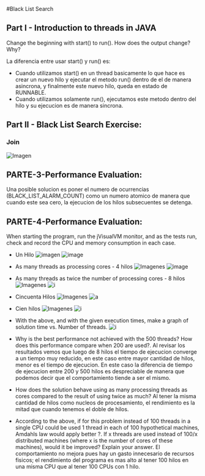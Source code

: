 
#Black List Search

## Part I - Introduction to threads in JAVA
Change the beginning with start() to run(). How does the output change? Why?

La diferencia entre usar start() y run() es: 
* Cuando utilizamos start() en un thread basicamente lo que hace es crear un nuevo hilo y ejecutar el metodo run() dentro de el de manera asincrona, y finalmente este nuevo hilo, queda en estado de RUNNABLE. 
* Cuando utilizamos solamente run(), ejecutamos este metodo dentro del hilo y su ejecucion es de manera sincrona.

## Part II - Black List Search Exercise:
### Join
![Imagen](https://media.discordapp.net/attachments/742236419757703229/745444994185428993/carbon-2.png)

## PARTE-3-Performance Evaluation:
Una posible solucion es poner el numero de ocurrencias (BLACK_LIST_ALARM_COUNT) como un numero atomico de manera que cuando este sea cero, la ejecucion de los hilos subsecuentes se detenga. 

## PARTE-4-Performance Evaluation:

When starting the program, run the jVisualVM monitor, and as the tests run, check and record the CPU and memory consumption in each case.
- Un Hilo
 ![imagen](https://media.discordapp.net/attachments/742236419757703229/745473513242230804/carbon-5.png)
 ![image](https://media.discordapp.net/attachments/742236419757703229/745473783090905199/Screen_Shot_2020-08-18_at_9.46.33_PM.png?width=1536&height=1208)

- As many threads as processing cores - 4 hilos
![Imagenes](https://media.discordapp.net/attachments/742236419757703229/745475149087768686/carbon-7.png)
![image](https://media.discordapp.net/attachments/742236419757703229/745474559876137090/Screen_Shot_2020-08-18_at_9.49.38_PM.png?width=1536&height=1208)
- As many threads as twice the number of processing cores - 8 hilos
![Imagenes](https://media.discordapp.net/attachments/742236419757703229/745475163986067556/carbon-8.png)
![i](https://media.discordapp.net/attachments/742236419757703229/745474908372336750/Screen_Shot_2020-08-18_at_9.51.03_PM.png?width=1536&height=1208)
- Cincuenta Hilos
![Imagenes](https://media.discordapp.net/attachments/742236419757703229/745475969686700052/carbon-9.png)
![a](https://media.discordapp.net/attachments/742236419757703229/745475875289694274/Screen_Shot_2020-08-18_at_9.54.51_PM.png?width=1536&height=1208)
- Cien hilos
![Imagenes](https://media.discordapp.net/attachments/742236419757703229/745476360050573414/carbon-10.png)
![i](https://media.discordapp.net/attachments/742236419757703229/745476298608083074/Screen_Shot_2020-08-18_at_9.56.34_PM.png?width=1536&height=1208)

* With the above, and with the given execution times, make a graph of solution time vs. Number of threads.
![i](https://media.discordapp.net/attachments/742236419757703229/745479444894056488/Picture1.png)

* Why is the best performance not achieved with the 500 threads? How does this performance compare when 200 are used?.
Al revisar los resultados vemos que luego de 8 hilos el tiempo de ejecucion converge a un tiempo muy reducido, en este caso entre mayor cantidad de hilos, menor es el tiempo de ejecucion. En este caso la diferencia de tiempo de ejecucion entre 200 y 500 hilos es despreciable de manera que podemos decir que el comportamiento tiende a ser el mismo.

* How does the solution behave using as many processing threads as cores compared to the result of using twice as much?
Al tener la misma cantidad de hilos como nucleos de procesamiento, el rendimiento es la mitad que cuando tenemos el doble de hilos. 

* According to the above, if for this problem instead of 100 threads in a single CPU could be used 1 thread in each of 100 hypothetical machines, Amdahls law would apply better ?. If x threads are used instead of 100/x distributed machines (where x is the number of cores of these machines), would it be improved? Explain your answer.
El comportamiento no mejora pues hay un gasto innecesario de recursos fisicos; el rendimiento del programa es mas alto al tener 100 hilos en una misma CPU que al tener 100 CPUs con 1 hilo. 